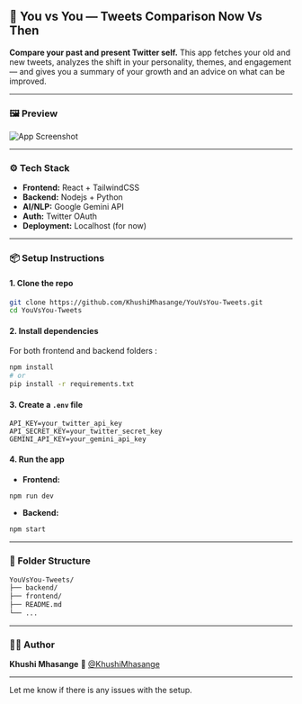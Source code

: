 ## 🧠 You vs You — Tweets Comparison Now Vs Then

**Compare your past and present Twitter self.**
This app fetches your old and new tweets, analyzes the shift in your personality, themes, and engagement — and gives you a summary of your growth and an advice on what can be improved.

---

### 🖼️ Preview
![App Screenshot](./assets/screenshot.png)


---

### ⚙️ Tech Stack

* **Frontend:** React + TailwindCSS
* **Backend:** Nodejs + Python
* **AI/NLP:** Google Gemini API
* **Auth:** Twitter OAuth
* **Deployment:** Localhost (for now)

---

### 📦 Setup Instructions

#### 1. Clone the repo

```bash
git clone https://github.com/KhushiMhasange/YouVsYou-Tweets.git
cd YouVsYou-Tweets
```

#### 2. Install dependencies

For both frontend and backend folders :

```bash
npm install
# or
pip install -r requirements.txt
```

#### 3. Create a `.env` file

```env
API_KEY=your_twitter_api_key
API_SECRET_KEY=your_twitter_secret_key
GEMINI_API_KEY=your_gemini_api_key
```

#### 4. Run the app

* **Frontend:**

```bash
npm run dev
```

* **Backend:**

```bash
npm start

```

---

### 📁 Folder Structure

```bash
YouVsYou-Tweets/
├── backend/            
├── frontend/                           
├── README.md
└── ...
```

---

### 🙋‍♀️ Author

**Khushi Mhasange**
🔗 [@KhushiMhasange](https://twitter.com/KhushiMhasange)

---

Let me know if there is any issues with the setup.
